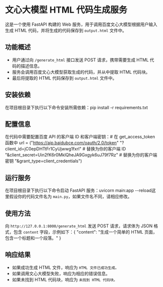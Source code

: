 # 文心大模型 HTML 代码生成服务

这是一个使用 FastAPI 构建的 Web 服务，用于调用百度文心大模型根据用户输入生成 HTML 代码，并将生成的代码保存到 `output.html` 文件中。

## 功能概述
- 用户通过向 `/generate_html` 接口发送 POST 请求，携带需要生成 HTML 代码的描述信息。
- 服务会调用百度文心大模型获取生成的代码，并从中提取 HTML 代码块。
- 最后将提取的 HTML 代码保存到 `output.html` 文件中。

## 安装依赖
在项目根目录下执行以下命令安装所需依赖：pip install -r requirements.txt
## 配置信息
在代码中需要配置百度 API 的客户端 ID 和客户端密钥：# 在 get_access_token 函数中
url = ("https://aip.baidubce.com/oauth/2.0/token"
       "?client_id=jC0epDHTtFr1CyUjwwg1fxrl"  # 替换为你的客户端 ID
       "&client_secret=Uin2fK6r0MklQheJA9Gxgyk6uJ79f7Rz"  # 替换为你的客户端密钥
       "&grant_type=client_credentials")
## 运行服务
在项目根目录下执行以下命令启动 FastAPI 服务：uvicorn main:app --reload这里假设你的代码文件名为 `main.py`，如果文件名不同，请相应修改。

## 使用方法
向 `http://127.0.0.1:8000/generate_html` 发送 POST 请求，请求体为 JSON 格式，包含 `content` 字段，示例如下：{
    "content": "生成一个简单的 HTML 页面，包含一个标题和一个段落。"
}
## 响应结果
- 如果成功生成 HTML 文件，响应为 `HTML 文件已成功生成。`
- 如果调用文心大模型失败，响应为相应的错误信息。
- 如果未找到 HTML 代码块，响应为 `未找到 HTML 代码块。`    
